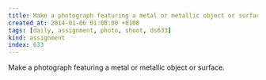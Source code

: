 ```yaml
---
title: Make a photograph featuring a metal or metallic object or surface.
created_at: 2014-01-06 01:00:00 +0100
tags: [daily, assignment, photo, shoot, ds633]
kind: assignment
index: 633
---
```


Make a photograph featuring a metal or metallic object or surface.
